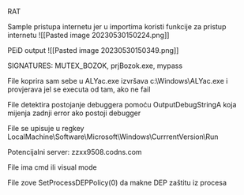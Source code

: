 RAT

Sample pristupa internetu jer u importima koristi funkcije za pristup internetu
![[Pasted image 20230530150224.png]]

PEiD output
![[Pasted image 20230530150349.png]]

SIGNATURES:
	MUTEX_BOZOK, prjBozok.exe, mypass

File koprira sam sebe u ALYac.exe izvršava c:\\Windows\\ALYac.exe i provjerava jel se executa od tam, ako ne fail

File detektira postojanje debuggera pomoću OutputDebugStringA koja mijenja zadnji error ako postoji debugger

File se upisuje u regkey LocalMachine\\Software\\Microsoft\\Windows\\CurrrentVersion\\Run

Potencijalni server: zzxx9508.codns.com

File ima cmd ili visual mode

File zove SetProcessDEPPolicy(0) da makne DEP zaštitu iz procesa